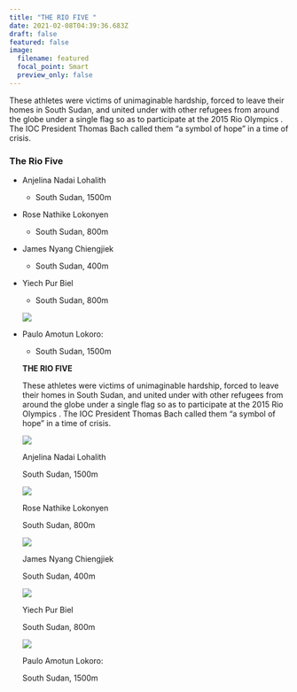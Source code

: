 ```yaml
---
title: "THE RIO FIVE "
date: 2021-02-08T04:39:36.683Z
draft: false
featured: false
image:
  filename: featured
  focal_point: Smart
  preview_only: false
---
```

These athletes were victims of unimaginable hardship, forced to leave their homes in South Sudan, and united under with other refugees from around the globe under a single flag so as to participate at the 2015 Rio Olympics . The IOC President Thomas Bach called them “a symbol of hope” in a time of crisis. 

### The Rio Five

* Anjelina Nadai Lohalith

  * South Sudan, 1500m
* Rose Nathike Lokonyen

  * South Sudan, 800m
* James Nyang Chiengjiek

  * South Sudan, 400m
* Yiech Pur Biel

  * South Sudan, 800m

  ![](https://web.archive.org/web/20190724021033im_/https://teglapeacefoundation.org/wp-content/uploads/brizy/980/assets/images/iW=400&iH=400&oX=0&oY=0&cW=400&cH=288/676b4ecb278467259e3e69fdde3fcc79.jpg)
* Paulo Amotun Lokoro:

  * South Sudan, 1500m

  **THE RIO FIVE** 

  These athletes were victims of unimaginable hardship, forced to leave their homes in South Sudan, and united under with other refugees from around the globe under a single flag so as to participate at the 2015 Rio Olympics . The IOC President Thomas Bach called them “a symbol of hope” in a time of crisis. 

  ![](https://web.archive.org/web/20190724021033im_/https://teglapeacefoundation.org/wp-content/uploads/brizy/980/assets/images/iW=432&iH=288&oX=0&oY=0&cW=400&cH=288/1d510bedcfdc1857accf4ba5324c988c.jpg)

  Anjelina Nadai Lohalith

  South Sudan, 1500m

  ![](https://web.archive.org/web/20190724021033im_/https://teglapeacefoundation.org/wp-content/uploads/brizy/980/assets/images/iW=400&iH=400&oX=0&oY=20&cW=400&cH=288/813921dc17aeb0f0afd9971f01015826.jpg)

  Rose Nathike Lokonyen

  South Sudan, 800m

  ![](https://web.archive.org/web/20190724021033im_/https://teglapeacefoundation.org/wp-content/uploads/brizy/980/assets/images/iW=400&iH=400&oX=0&oY=16&cW=400&cH=288/0d32bcd4a92e14da28ac1d80f241c41c.jpg)

  James Nyang Chiengjiek

  South Sudan, 400m

  ![](https://web.archive.org/web/20190724021033im_/https://teglapeacefoundation.org/wp-content/uploads/brizy/980/assets/images/iW=432&iH=288&oX=16&oY=0&cW=400&cH=288/95f9407e934e87ee8d9c903d90bf5bac.jpg)

  Yiech Pur Biel

  South Sudan, 800m

  ![](https://web.archive.org/web/20190724021033im_/https://teglapeacefoundation.org/wp-content/uploads/brizy/980/assets/images/iW=400&iH=400&oX=0&oY=0&cW=400&cH=288/676b4ecb278467259e3e69fdde3fcc79.jpg)

  Paulo Amotun Lokoro:

  South Sudan, 1500m